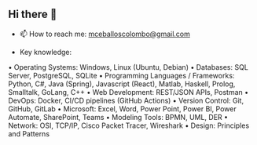 ## Hi there 👋

- 📫 How to reach me: mceballoscolombo@gmail.com

-  Key knowledge:

• Operating Systems: Windows, Linux (Ubuntu, Debian)
• Databases: SQL Server, PostgreSQL, SQLite
• Programming Languages / Frameworks: Python, C#, Java (Spring), Javascript (React), Matlab, Haskell, Prolog, Smalltalk, GoLang, C++
• Web Development: REST/JSON APIs, Postman
• DevOps: Docker, CI/CD pipelines (GitHub Actions)
• Version Control: Git, GitHub, GitLab
• Microsoft: Excel, Word, Power Point, Power BI, Power Automate, SharePoint, Teams
• Modeling Tools: BPMN, UML, DER
• Network: OSI, TCP/IP, Cisco Packet Tracer, Wireshark
• Design: Principles and Patterns
